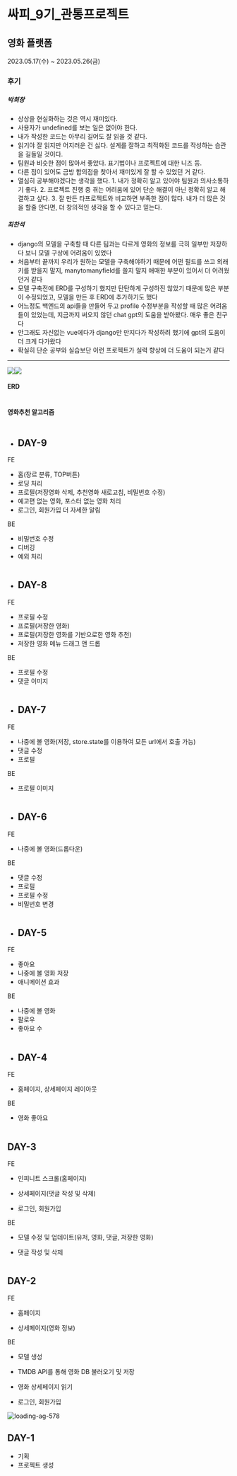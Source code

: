 # 싸피_9기_관통프로젝트
## 영화 플랫폼
2023.05.17(수) ~ 2023.05.26(금)

### 후기
##### 박희창
- 상상을 현실화하는 것은 역시 재미있다.
- 사용자가 undefined를 보는 일은 없어야 한다.
- 내가 작성한 코드는 아무리 길어도 잘 읽을 것 같다.
- 읽기야 잘 읽지만 어지러운 건 싫다. 설계를 잘하고 최적화된 코드를 작성하는 습관을 길들일 것이다.
- 팀원과 비슷한 점이 많아서 좋았다. 표기법이나 프로젝트에 대한 니즈 등.
- 다른 점이 있어도 금방 합의점을 찾아서 재미있게 잘 할 수 있었던 거 같다.
- 열심히 공부해야겠다는 생각을 했다. 1. 내가 정확히 알고 있어야 팀원과 의사소통하기 좋다. 2. 프로젝트 진행 중 겪는 어려움에 있어 단순 해결이 아닌 정확히 알고 해결하고 싶다. 3. 잘 만든 타프로젝트와 비교하면 부족한 점이 많다. 내가 더 많은 것을 할줄 안다면, 더 창의적인 생각을 할 수 있다고 믿는다.

##### 최찬석
- django의 모델을 구축할 때 다른 팀과는 다르게 영화의 정보를 극히 일부만 저장하다 보니 모델 구상에 어려움이 있었다
- 처음부터 끝까지 우리가 원하는 모델을 구축해야하기 때문에 어떤 필드를 쓰고 외래키를 받을지 말지, manytomanyfield를 쓸지 말지 애매한 부분이 있어서 더 어려웠던거 같다
- 모델 구축전에 ERD를 구성하기 했지만 탄탄하게 구성하진 않았기 때문에 많은 부분이 수정되었고, 모델을 만든 후 ERD에 추가하기도 했다
- 어느정도 백엔드의 api들을 만들어 두고 profile 수정부분을 작성할 때 많은 어려움들이 있었는데, 지금까지 써오지 않던 chat gpt의 도움을 받아봤다. 매우 좋은 친구다
- 안그래도 자신없는 vue에다가 django만 만지다가 작성하려 했기에 gpt의 도움이 더 크게 다가왔다
- 확실히 단순 공부와 실습보단 이런 프로젝트가 실력 향상에 더 도움이 되는거 같다

---

<img src="https://img.shields.io/badge/django-092E20?style=flat-square&logo=django&logoColor=white"/><img src="https://img.shields.io/badge/Vue.js2-4FC08D?style=for-the-badge&logo=vue.js&logoColor=white" style="width:100px height:25px">

#### ERD
<img title="" src="history/erd.png" alt="">

#### 영화추천 알고리즘
<img title="" src="history/recmovie.png" alt="">

- ## DAY-9

FE

- 홈(장르 분류, TOP버튼)
- 로딩 처리
- 프로필(저장영화 삭제, 추천영화 새로고침, 비밀번호 수정)
- 예고편 없는 영화, 포스터 없는 영화 처리
- 로그인, 회원가입 더 자세한 알림

BE

- 비밀번호 수정
- 디버깅
- 예외 처리

<img title="" src="history/day9.png" alt="">

- ## DAY-8

FE

- 프로필 수정
- 프로필(저장한 영화)
- 프로필(저장한 영화를 기반으로한 영화 추천)
- 저장한 영화 메뉴 드래그 앤 드롭

BE

- 프로필 수정
- 댓글 이미지

<img title="" src="history/day8.png" alt="">

- ## DAY-7

FE

- 나중에 볼 영화(저장, store.state를 이용하여 모든 url에서 호출 가능)
- 댓글 수정
- 프로필

BE

- 프로필 이미지

<img title="" src="history/day7.png" alt="">

- ## DAY-6

FE

- 나중에 볼 영화(드롭다운)

BE

- 댓글 수정
- 프로필
- 프로필 수정
- 비밀번호 변경

<img title="" src="history/day6.png" alt="">

- ## DAY-5

FE

- 좋아요
- 나중에 볼 영화 저장
- 애니메이션 효과

BE

-  나중에 볼 영화
-  팔로우
-  좋아요 수

<img title="" src="history/day5.png" alt="">

- ## DAY-4

FE

- 홈페이지, 상세페이지 레이아웃

BE

- 영화 좋아요

<img title="" src="history/day4.png" alt="">

## DAY-3

FE

- 인피니트 스크롤(홈페이지)

- 상세페이지(댓글 작성 및 삭제)

- 로그인, 회원가입

BE

- 모델 수정 및 업데이트(유저, 영화, 댓글, 저장한 영화)

- 댓글 작성 및 삭제

<img title="" src="history/day3.png" alt="">

## DAY-2

FE 

- 홈페이지

- 상세페이지(영화 정보)

BE 

- 모델 생성

- TMDB API를 통해 영화 DB 불러오기 및 저장

- 영화 상세페이지 읽기

- 로그인, 회원가입

<img title="" src="history/day2.png" alt="loading-ag-578">

## DAY-1

- 기획
- 프로젝트 생성